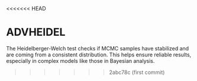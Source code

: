 <<<<<<< HEAD
# ADVHEIDEL

The Heidelberger-Welch test checks if MCMC samples have stabilized and are coming from a consistent distribution.  This helps ensure reliable results, especially in complex models like those in Bayesian analysis.

>>>>>>> 2abc78c (first commit)
